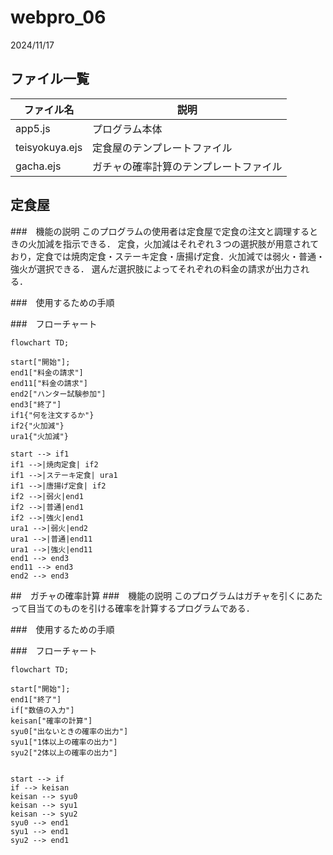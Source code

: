 # webpro_06
2024/11/17

## ファイル一覧
ファイル名 | 説明
-|-
app5.js | プログラム本体
teisyokuya.ejs | 定食屋のテンプレートファイル
gacha.ejs | ガチャの確率計算のテンプレートファイル

## 定食屋
###　機能の説明
このプログラムの使用者は定食屋で定食の注文と調理するときの火加減を指示できる．
定食，火加減はそれぞれ３つの選択肢が用意されており，定食では焼肉定食・ステーキ定食・唐揚げ定食．火加減では弱火・普通・強火が選択できる．
選んだ選択肢によってそれぞれの料金の請求が出力される．

###　使用するための手順

###　フローチャート
```mermaid
flowchart TD;

start["開始"];
end1["料金の請求"]
end11["料金の請求"]
end2["ハンター試験参加"]
end3["終了"]
if1{"何を注文するか"}
if2{"火加減"}
ura1{"火加減"}

start --> if1
if1 -->|焼肉定食| if2
if1 -->|ステーキ定食| ura1
if1 -->|唐揚げ定食| if2
if2 -->|弱火|end1
if2 -->|普通|end1
if2 -->|強火|end1
ura1 -->|弱火|end2
ura1 -->|普通|end11
ura1 -->|強火|end11
end1 --> end3
end11 --> end3
end2 --> end3
```
##　ガチャの確率計算
###　機能の説明
このプログラムはガチャを引くにあたって目当てのものを引ける確率を計算するプログラムである．

###　使用するための手順

###　フローチャート
```mermaid
flowchart TD;

start["開始"];
end1["終了"]
if["数値の入力"]
keisan["確率の計算"]
syu0["出ないときの確率の出力"]
syu1["1体以上の確率の出力"]
syu2["2体以上の確率の出力"]


start --> if
if --> keisan
keisan --> syu0
keisan --> syu1
keisan --> syu2
syu0 --> end1
syu1 --> end1
syu2 --> end1
```